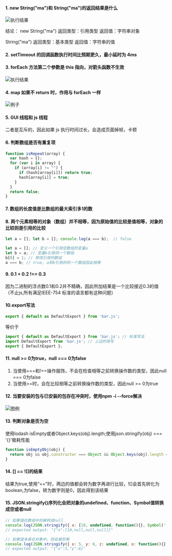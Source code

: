 #### 1. new String("ma")和 String("ma")的返回结果是什么

![执行结果](http://pic.yupoo.com/mazhenghjj/97759735/5646dfb9.png)

结论：
new String("ma") 返回类型：引用类型 返回值：字符串对象

String("ma") 返回类型：基本类型 返回值：字符串的值

#### 2. setTimeout 的回调函数执行时间比预期更久，最小延时为 4ms

#### 3. forEach 方法第二个参数是 this 指向，对箭头函数不生效

![执行结果](http://pic.yupoo.com/mazhenghjj/acf5c411/f805d9a0.png)

#### 4. map 如果不 return 时，作用与 forEach 一样

![例子](http://pic.yupoo.com/mazhenghjj/43d11aea/06b18ad8.png)

#### 5. GUI 线程和 js 线程

二者是互斥的，因此如果 js 执行时间过长，会造成页面掉帧，卡顿

#### 6. 判断数组是否有重复项

```javascript
function isRepeat(array) {
  var hash = {};
  for (var i in array) {
    if (array[i] != "") {
      if (hash[array[i]]) return true;
      hash[array[i]] = true;
    }
  }
  return false;
}
```

#### 7. 数组的长度值是比数组的最大索引多1的数

#### 8. 两个元素相等的对象（数组）并不相等，因为原始值的比较是值相等，对象的比较则是引用的比较
```js
let a = []; let b = []; console.log(a === b);  // false 

let a = []; // 定义一个引用空数组的变量a
let b = a; // 变量b引用同一个数组
b[0] = 1; // 修改引用的数组
a === b; // true, a和b引用的同一个数组因此相等
```

#### 9. 0.1 + 0.2 !== 0.3
因为二进制的浮点数0.1和0.2并不精确，因此所加结果是一个比较接近0.3的值（不止js,所有满足IEEE-754 标准的语言都有这种问题）

#### 10.export写法
```js
export { default as DefaultExport } from 'bar.js';
```
等价于
```js
import { default as DefaultExport } from 'bar.js'; // 标准写法
import DefaultExport from 'bar.js'; // 上边的简写
export { DefaultExport };
```

#### 11. null >= 0为true，null === 0为false
1. 当使用===和!==操作服饰，不会在检查相等之前转换操作数的类型，因此null === 0为false
2. 当使用>=时，会在比较相等之前转换操作数的类型，因此null >= 0为true

#### 12. 当要安装的包与已安装的包存在冲突时，使用npm -i --force解决
![图例](http://pic.yupoo.com/mazhenghjj/ea579c81/0e9969c7.png)

#### 13. 判断对象是否为空
使用lodash isEmpty或者Object.keys(obj).length;使用json.stringify(obj) === '{}'极耗性能
```js
function isEmptyObj(obj) {
  return obj && obj.constructor === Object && Object.keys(obj).length === 0;
}
```

#### 14. [] == ![]的结果
结果为true,使用“==”时，两边的值都会转为数字再进行比较，![]会首先转化为boolean,为false，转为数字则是0，因此得到该结果

#### 15. JSON.stringify()序列化会把对象的undefined、function、Symbol值转换成空或者null
```js
// 如果值在数组中则被转成null
console.log(JSON.stringify({ x: [10, undefined, function(){}, Symbol(''), null] }));
// expected output: "{"x":[10,null,null,null]}"

// 如果值本身在对象中，则会被忽略
console.log(JSON.stringify({ x: 5, y: 6, z: undefined, o: function(){}, p: Symbol('')}));
// expected output: "{"x":5,"y":6}"
```
